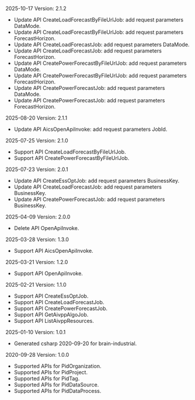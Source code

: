2025-10-17 Version: 2.1.2
- Update API CreateLoadForecastByFileUrlJob: add request parameters DataMode.
- Update API CreateLoadForecastByFileUrlJob: add request parameters ForecastHorizon.
- Update API CreateLoadForecastJob: add request parameters DataMode.
- Update API CreateLoadForecastJob: add request parameters ForecastHorizon.
- Update API CreatePowerForecastByFileUrlJob: add request parameters DataMode.
- Update API CreatePowerForecastByFileUrlJob: add request parameters ForecastHorizon.
- Update API CreatePowerForecastJob: add request parameters DataMode.
- Update API CreatePowerForecastJob: add request parameters ForecastHorizon.


2025-08-20 Version: 2.1.1
- Update API AicsOpenApiInvoke: add request parameters JobId.


2025-07-25 Version: 2.1.0
- Support API CreateLoadForecastByFileUrlJob.
- Support API CreatePowerForecastByFileUrlJob.


2025-07-23 Version: 2.0.1
- Update API CreateEssOptJob: add request parameters BusinessKey.
- Update API CreateLoadForecastJob: add request parameters BusinessKey.
- Update API CreatePowerForecastJob: add request parameters BusinessKey.


2025-04-09 Version: 2.0.0
- Delete API OpenApiInvoke.


2025-03-28 Version: 1.3.0
- Support API AicsOpenApiInvoke.


2025-03-21 Version: 1.2.0
- Support API OpenApiInvoke.


2025-02-21 Version: 1.1.0
- Support API CreateEssOptJob.
- Support API CreateLoadForecastJob.
- Support API CreatePowerForecastJob.
- Support API GetAivppAlgoJob.
- Support API ListAivppResources.


2025-01-10 Version: 1.0.1
- Generated csharp 2020-09-20 for brain-industrial.

2020-09-28 Version: 1.0.0
- Supported APIs for PidOrganization.
- Supported APIs for PidProject.
- Supported APIs for PidTag.
- Supported APIs for PidDataSource.
- Supported APIs for PidDataProcess.

